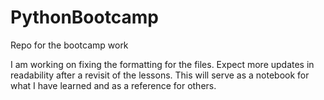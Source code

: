 # PythonBootcamp
Repo for the bootcamp work

I am working on fixing the formatting for the files. Expect more updates in readability after a 
revisit of the lessons. This will serve as a notebook for what I have learned and as a reference for others.